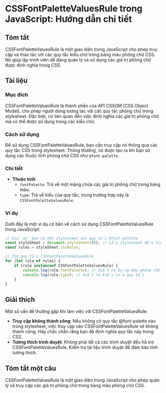 <!--
Meta Description: # CSSFontPaletteValuesRule trong JavaScript: Hướng dẫn chi tiết ## Tóm tắt CSSFontPaletteValuesRule là một giao diện trong JavaScript cho phép truy cậ...
Meta Keywords: trong, cssfontpalettevaluesrule, chữ, các, quy
-->

# CSSFontPaletteValuesRule trong JavaScript: Hướng dẫn chi tiết

## Tóm tắt
CSSFontPaletteValuesRule là một giao diện trong JavaScript cho phép truy cập và thao tác với các quy tắc kiểu chữ trong bảng màu phông chữ CSS. Nó giúp lập trình viên dễ dàng quản lý và sử dụng các giá trị phông chữ được định nghĩa trong CSS.

## Tài liệu
### Mục đích
CSSFontPaletteValuesRule là thành phần của API CSSOM (CSS Object Model), cho phép người dùng tương tác với các quy tắc phông chữ trong stylesheet. Đặc biệt, nó liên quan đến việc định nghĩa các giá trị phông chữ mà có thể được sử dụng trong các kiểu chữ.

### Cách sử dụng
Để sử dụng CSSFontPaletteValuesRule, bạn cần truy cập nó thông qua các quy tắc CSS trong stylesheet. Thông thường, nó được tạo ra khi bạn sử dụng các thuộc tính phông chữ CSS như `@font-palette`.

### Chi tiết
- **Thuộc tính**:
  - `fontPalette`: Trả về một mảng chứa các giá trị phông chữ trong bảng màu.
  - `type`: Trả về kiểu của quy tắc, trong trường hợp này là `CSSFontPaletteValuesRule`.

### Ví dụ
Dưới đây là một ví dụ cơ bản về cách sử dụng CSSFontPaletteValuesRule trong JavaScript:

```javascript
// Giả sử bạn có một stylesheet với quy tắc @font-palette
const styleSheet = document.styleSheets[0]; // Lấy stylesheet đầu tiên
const rules = styleSheet.cssRules;

// Tìm quy tắc CSSFontPaletteValuesRule
for (let rule of rules) {
    if (rule instanceof CSSFontPaletteValuesRule) {
        console.log(rule.fontPalette); // Xuất ra bảng màu phông chữ
        console.log(rule.type); // Xuất ra kiểu của quy tắc
    }
}
```

## Giải thích
Một số vấn đề thường gặp khi làm việc với CSSFontPaletteValuesRule:

- **Truy cập không thành công**: Nếu không có quy tắc @font-palette nào trong stylesheet, việc truy cập vào CSSFontPaletteValuesRule sẽ không thành công. Hãy chắc chắn rằng bạn đã định nghĩa quy tắc này trong CSS.
- **Tương thích trình duyệt**: Không phải tất cả các trình duyệt đều hỗ trợ CSSFontPaletteValuesRule. Kiểm tra tài liệu trình duyệt để đảm bảo tính tương thích.

## Tóm tắt một câu
CSSFontPaletteValuesRule là một giao diện trong JavaScript cho phép quản lý và truy cập các giá trị phông chữ trong bảng màu phông chữ CSS.